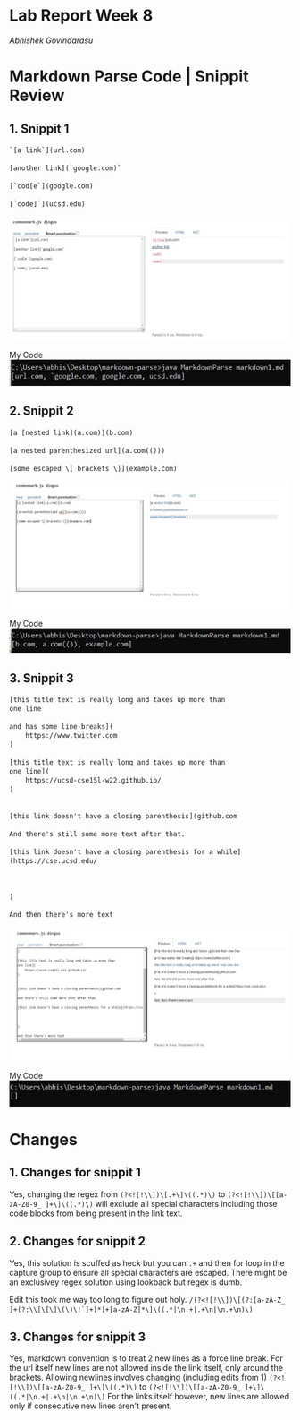 # Lab Report Week 8

*Abhishek Govindarasu*

# Markdown Parse Code | Snippit Review

## 1. Snippit 1
```
`[a link`](url.com)

[another link](`google.com)`

[`cod[e`](google.com)

[`code]`](ucsd.edu)
```


![Snippit 1 Render](snp1.jpg)


My Code  
![My Snippit 1 Render](m_snp1.jpg)


## 2. Snippit 2
```
[a [nested link](a.com)](b.com)

[a nested parenthesized url](a.com(()))

[some escaped \[ brackets \]](example.com)
```


![Snippit 2 Render](snp2.jpg)


My Code  
![My Snippit 2 Render](m_snp2.jpg)


## 3. Snippit 3
```
[this title text is really long and takes up more than 
one line

and has some line breaks](
    https://www.twitter.com
)

[this title text is really long and takes up more than 
one line](
    https://ucsd-cse15l-w22.github.io/
)


[this link doesn't have a closing parenthesis](github.com

And there's still some more text after that.

[this link doesn't have a closing parenthesis for a while](https://cse.ucsd.edu/



)

And then there's more text
```


![Snippit 2 Render](snp3.jpg)


My Code  
![My Snippit 2 Render](m_snp3.jpg)



# Changes
## 1. Changes for snippit 1
Yes, changing the regex from `(?<![!\\])\[.+\]\((.*)\)` to `(?<![!\\])\[[a-zA-Z0-9_ ]+\]\((.*)\)` will exclude all special characters including those code blocks from being present in the link
text.


## 2. Changes for snippit 2
Yes, this solution is scuffed as heck but you can `.+` and then for loop in the capture group to ensure all special characters are escaped. There might be an exclusivey regex solution using lookback but regex is dumb.

Edit this took me way too long to figure out holy.
```/(?<![!\\])\[(?:[a-zA-Z_ ]+(?:\\[\[\]\(\)\!`]+)*)+[a-zA-Z]*\]\((.*|\n.+|.+\n|\n.+\n)\)```


## 3. Changes for snippit 3
Yes, markdown convention is to treat 2 new lines as a force line break.
For the url itself new lines are not allowed inside the link itself, only around the brackets. Allowing newlines involves changing (including edits from 1) `(?<![!\\])\[[a-zA-Z0-9_ ]+\]\((.*)\)` to `(?<![!\\])\[[a-zA-Z0-9_ ]+\]\((.*|\n.+|.+\n|\n.+\n)\)`
For the links itself however, new lines are allowed only if consecutive new lines aren't present.
